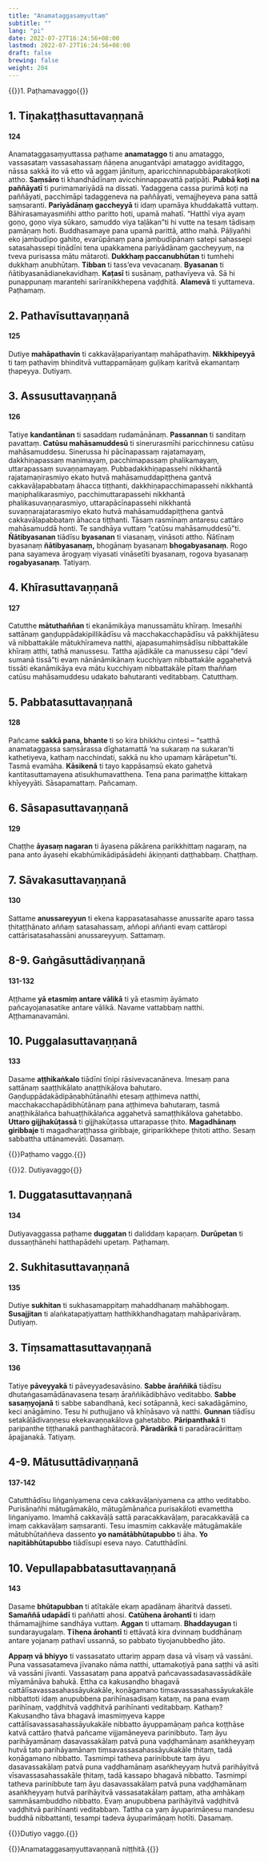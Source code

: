 ```yaml
---
title: "Anamataggasaṃyuttaṃ"
subtitle: ""
lang: "pi"
date: 2022-07-27T16:24:56+08:00
lastmod: 2022-07-27T16:24:56+08:00
draft: false
brewing: false
weight: 204
---
```


{{<subtitle>}}1. Paṭhamavaggo{{</subtitle>}}

## 1. Tiṇakaṭṭhasuttavaṇṇanā

#### 124

Anamataggasaṃyuttassa paṭhame **anamataggo** ti anu amataggo, vassasataṃ vassasahassaṃ ñāṇena anugantvāpi amataggo aviditaggo, nāssa sakkā ito vā etto vā aggaṃ jānituṃ, aparicchinnapubbāparakoṭikoti attho. **Saṃsāro** ti khandhādīnaṃ avicchinnappavattā paṭipāṭi. **Pubbā koṭi na paññāyatī** ti purimamariyādā na dissati. Yadaggena cassa purimā koṭi na paññāyati, pacchimāpi tadaggeneva na paññāyati, vemajjheyeva pana sattā saṃsaranti. **Pariyādānaṃ gaccheyyā** ti idaṃ upamāya khuddakattā vuttaṃ. Bāhirasamayasmiñhi attho paritto hoti, upamā mahatī. “Hatthī viya ayaṃ goṇo, goṇo viya sūkaro, samuddo viya taḷākan”ti hi vutte na tesaṃ tādisaṃ pamāṇaṃ hoti. Buddhasamaye pana upamā parittā, attho mahā. Pāḷiyañhi eko jambudīpo gahito, evarūpānaṃ pana jambudīpānaṃ satepi sahassepi satasahassepi tiṇādīni tena upakkamena pariyādānaṃ gaccheyyuṃ, na tveva purisassa mātu mātaroti. **Dukkhaṃ paccanubhūtan** ti tumhehi dukkhaṃ anubhūtaṃ. **Tibban** ti tass’eva vevacanaṃ. **Byasanan** ti ñātibyasanādianekavidhaṃ. **Kaṭasī** ti susānaṃ, pathavīyeva vā. Sā hi punappunaṃ marantehi sarīranikkhepena vaḍḍhitā. **Alamevā** ti yuttameva. Paṭhamaṃ.

## 2. Pathavīsuttavaṇṇanā

#### 125

Dutiye **mahāpathavin** ti cakkavāḷapariyantaṃ mahāpathaviṃ. **Nikkhipeyyā** ti taṃ pathaviṃ bhinditvā vuttappamāṇaṃ guḷikaṃ karitvā ekamantaṃ ṭhapeyya. Dutiyaṃ.

## 3. Assusuttavaṇṇanā

#### 126

Tatiye **kandantānan** ti sasaddaṃ rudamānānaṃ. **Passannan** ti sanditaṃ pavattaṃ. **Catūsu mahāsamuddesū** ti sinerurasmīhi paricchinnesu catūsu mahāsamuddesu. Sinerussa hi pācīnapassaṃ rajatamayaṃ, dakkhiṇapassaṃ maṇimayaṃ, pacchimapassaṃ phalikamayaṃ, uttarapassaṃ suvaṇṇamayaṃ. Pubbadakkhiṇapassehi nikkhantā rajatamaṇirasmiyo ekato hutvā mahāsamuddapiṭṭhena gantvā cakkavāḷapabbataṃ āhacca tiṭṭhanti, dakkhiṇapacchimapassehi nikkhantā maṇiphalikarasmiyo, pacchimuttarapassehi nikkhantā phalikasuvaṇṇarasmiyo, uttarapācīnapassehi nikkhantā suvaṇṇarajatarasmiyo ekato hutvā mahāsamuddapiṭṭhena gantvā cakkavāḷapabbataṃ āhacca tiṭṭhanti. Tāsaṃ rasmīnaṃ antaresu cattāro mahāsamuddā honti. Te sandhāya vuttaṃ “catūsu mahāsamuddesū”ti. **Ñātibyasanan** tiādīsu **byasanan** ti viasanaṃ, vināsoti attho. Ñātīnaṃ byasanaṃ **ñātibyasanaṃ,** bhogānaṃ byasanaṃ **bhogabyasanaṃ**. Rogo pana sayameva ārogyaṃ viyasati vināsetīti byasanaṃ, rogova byasanaṃ **rogabyasanaṃ**. Tatiyaṃ.

## 4. Khīrasuttavaṇṇanā

#### 127

Catutthe **mātuthaññan** ti ekanāmikāya manussamātu khīraṃ. Imesañhi sattānaṃ gaṇḍuppādakipillikādīsu vā macchakacchapādīsu vā pakkhijātesu vā nibbattakāle mātukhīrameva natthi, ajapasumahiṃsādīsu nibbattakāle khīraṃ atthi, tathā manussesu. Tattha ajādikāle ca manussesu cāpi “devī sumanā tissā”ti evaṃ nānānāmikānaṃ kucchiyaṃ nibbattakāle aggahetvā tissāti ekanāmikāya eva mātu kucchiyaṃ nibbattakāle pītaṃ thaññaṃ catūsu mahāsamuddesu udakato bahutaranti veditabbaṃ. Catutthaṃ.

## 5. Pabbatasuttavaṇṇanā

#### 128

Pañcame **sakkā pana, bhante** ti so kira bhikkhu cintesi – “satthā anamataggassa saṃsārassa dīghatamattā ‘na sukaraṃ na sukaran’ti kathetiyeva, kathaṃ nacchindati, sakkā nu kho upamaṃ kārāpetun”ti. Tasmā evamāha. **Kāsikenā** ti tayo kappāsaṃsū ekato gahetvā kantitasuttamayena atisukhumavatthena. Tena pana parimaṭṭhe kittakaṃ khīyeyyāti. Sāsapamattaṃ. Pañcamaṃ.

## 6. Sāsapasuttavaṇṇanā

#### 129

Chaṭṭhe **āyasaṃ nagaran** ti āyasena pākārena parikkhittaṃ nagaraṃ, na pana anto āyasehi ekabhūmikādipāsādehi ākiṇṇanti daṭṭhabbaṃ. Chaṭṭhaṃ.

## 7. Sāvakasuttavaṇṇanā

#### 130

Sattame **anussareyyun** ti ekena kappasatasahasse anussarite aparo tassa ṭhitaṭṭhānato aññaṃ satasahassaṃ, aññopi aññanti evaṃ cattāropi cattārisatasahassāni anussareyyuṃ. Sattamaṃ.

## 8-9. Gaṅgāsuttādivaṇṇanā

#### 131-132

Aṭṭhame **yā etasmiṃ antare vālikā** ti yā etasmiṃ āyāmato pañcayojanasatike antare vālikā. Navame vattabbaṃ natthi. Aṭṭhamanavamāni.

## 10. Puggalasuttavaṇṇanā

#### 133

Dasame **aṭṭhikaṅkalo** tiādīni tīṇipi rāsivevacanāneva. Imesaṃ pana sattānaṃ saaṭṭhikālato anaṭṭhikālova bahutaro. Gaṇḍuppādakādipāṇabhūtānañhi etesaṃ aṭṭhimeva natthi, macchakacchapādibhūtānaṃ pana aṭṭhimeva bahutaraṃ, tasmā anaṭṭhikālañca bahuaṭṭhikālañca aggahetvā samaṭṭhikālova gahetabbo. **Uttaro gijjhakūṭassā** ti gijjhakūṭassa uttarapasse ṭhito. **Magadhānaṃ giribbaje** ti magadharaṭṭhassa giribbaje, giriparikkhepe ṭhitoti attho. Sesaṃ sabbattha uttānamevāti. Dasamaṃ.

{{<eop>}}Paṭhamo vaggo.{{</eop>}}

{{<subtitle>}}2. Dutiyavaggo{{</subtitle>}}

## 1. Duggatasuttavaṇṇanā

#### 134

Dutiyavaggassa paṭhame **duggatan** ti daliddaṃ kapaṇaṃ. **Durūpetan** ti dussaṇṭhānehi hatthapādehi upetaṃ. Paṭhamaṃ.

## 2. Sukhitasuttavaṇṇanā

#### 135

Dutiye **sukhitan** ti sukhasamappitaṃ mahaddhanaṃ mahābhogaṃ. **Susajjitan** ti alaṅkatapaṭiyattaṃ hatthikkhandhagataṃ mahāparivāraṃ. Dutiyaṃ.

## 3. Tiṃsamattasuttavaṇṇanā

#### 136

Tatiye **pāveyyakā** ti pāveyyadesavāsino. **Sabbe āraññikā** tiādīsu dhutaṅgasamādānavasena tesaṃ āraññikādibhāvo veditabbo. **Sabbe sasaṃyojanā** ti sabbe sabandhanā, keci sotāpannā, keci sakadāgāmino, keci anāgāmino. Tesu hi puthujjano vā khīṇāsavo vā natthi. **Gunnan** tiādīsu setakāḷādivaṇṇesu ekekavaṇṇakālova gahetabbo. **Pāripanthakā** ti paripanthe tiṭṭhanakā panthaghātacorā. **Pāradārikā** ti paradāracārittaṃ āpajjanakā. Tatiyaṃ.

## 4-9. Mātusuttādivaṇṇanā

#### 137-142

Catutthādīsu liṅganiyamena ceva cakkavāḷaniyamena ca attho veditabbo. Purisānañhi mātugāmakālo, mātugāmānañca purisakāloti evamettha liṅganiyamo. Imamhā cakkavāḷā sattā paracakkavāḷaṃ, paracakkavāḷā ca imaṃ cakkavāḷaṃ saṃsaranti. Tesu imasmiṃ cakkavāḷe mātugāmakāle mātubhūtaññeva dassento **yo namātābhūtapubbo** ti āha. **Yo napitābhūtapubbo** tiādīsupi eseva nayo. Catutthādīni.

## 10. Vepullapabbatasuttavaṇṇanā

#### 143

Dasame **bhūtapubban** ti atītakāle ekaṃ apadānaṃ āharitvā dasseti. **Samaññā udapādī** ti paññatti ahosi. **Catūhena ārohantī** ti idaṃ thāmamajjhime sandhāya vuttaṃ. **Aggan** ti uttamaṃ. **Bhaddayugan** ti sundarayugalaṃ. **Tīhena ārohantī** ti ettāvatā kira dvinnaṃ buddhānaṃ antare yojanaṃ pathavī ussannā, so pabbato tiyojanubbedho jāto.

**Appaṃ vā bhiyyo** ti vassasatato uttariṃ appaṃ dasa vā vīsaṃ vā vassāni. Puna vassasatameva jīvanako nāma natthi, uttamakoṭiyā pana saṭṭhi vā asīti vā vassāni jīvanti. Vassasataṃ pana appatvā pañcavassadasavassādikāle mīyamānāva bahukā. Ettha ca kakusandho bhagavā cattālīsavassasahassāyukakāle, koṇāgamano tiṃsavassasahassāyukakāle nibbattoti idaṃ anupubbena parihīnasadisaṃ kataṃ, na pana evaṃ parihīnaṃ, vaḍḍhitvā vaḍḍhitvā parihīnanti veditabbaṃ. Kathaṃ? Kakusandho tāva bhagavā imasmiṃyeva kappe cattālīsavassasahassāyukakāle nibbatto āyuppamāṇaṃ pañca koṭṭhāse katvā cattāro ṭhatvā pañcame vijjamāneyeva parinibbuto. Taṃ āyu parihāyamānaṃ dasavassakālaṃ patvā puna vaḍḍhamānaṃ asaṅkheyyaṃ hutvā tato parihāyamānaṃ tiṃsavassasahassāyukakāle ṭhitaṃ, tadā koṇāgamano nibbatto. Tasmimpi tatheva parinibbute taṃ āyu dasavassakālaṃ patvā puna vaḍḍhamānaṃ asaṅkheyyaṃ hutvā parihāyitvā vīsavassasahassakāle ṭhitaṃ, tadā kassapo bhagavā nibbatto. Tasmimpi tatheva parinibbute taṃ āyu dasavassakālaṃ patvā puna vaḍḍhamānaṃ asaṅkheyyaṃ hutvā parihāyitvā vassasatakālaṃ pattaṃ, atha amhākaṃ sammāsambuddho nibbatto. Evaṃ anupubbena parihāyitvā vaḍḍhitvā vaḍḍhitvā parihīnanti veditabbaṃ. Tattha ca yaṃ āyuparimāṇesu mandesu buddhā nibbattanti, tesampi tadeva āyuparimāṇaṃ hotīti. Dasamaṃ.

{{<eop>}}Dutiyo vaggo.{{</eop>}}

{{<eof>}}Anamataggasaṃyuttavaṇṇanā niṭṭhitā.{{</eof>}}